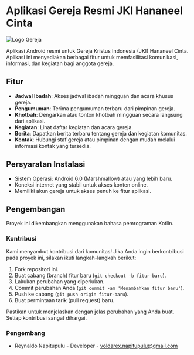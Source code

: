 # Aplikasi Gereja Resmi JKI Hananeel Cinta

![Logo Gereja](https://media.canva.com/1/image-resize/1/550_550_100_PNG_F/czM6Ly9tZWRpYS1wcml2YXRlLmNhbnZhLmNvbS9PUFBZQS9NQUZ6ZWJPUFBZQS8xL3AucG5n?osig=AAAAAAAAAAAAAAAAAAAAAC7FmVyilAnMedJIwwDRXzQ13QOQNDnNDGD9bbJWxDeR&exp=1710625331&x-canva-quality=thumbnail_large&csig=AAAAAAAAAAAAAAAAAAAAAHOt7fJ0COqPYnQ71idFwPVvqjSazw5qlL7Jxi63SujP)

Aplikasi Android resmi untuk Gereja Kristus Indonesia (JKI) Hananeel Cinta. Aplikasi ini menyediakan berbagai fitur untuk memfasilitasi komunikasi, informasi, dan kegiatan bagi anggota gereja.

## Fitur

- **Jadwal Ibadah**: Akses jadwal ibadah mingguan dan acara khusus gereja.
- **Pengumuman**: Terima pengumuman terbaru dari pimpinan gereja.
- **Khotbah**: Dengarkan atau tonton khotbah mingguan secara langsung dari aplikasi.
- **Kegiatan**: Lihat daftar kegiatan dan acara gereja.
- **Berita**: Dapatkan berita terbaru tentang gereja dan kegiatan komunitas.
- **Kontak**: Hubungi staf gereja atau pimpinan dengan mudah melalui informasi kontak yang tersedia.

## Persyaratan Instalasi

- Sistem Operasi: Android 6.0 (Marshmallow) atau yang lebih baru.
- Koneksi internet yang stabil untuk akses konten online.
- Memiliki akun gereja untuk akses penuh ke fitur aplikasi.

## Pengembangan

Proyek ini dikembangkan menggunakan bahasa pemrograman Kotlin.

### Kontribusi

Kami menyambut kontribusi dari komunitas! Jika Anda ingin berkontribusi pada proyek ini, silakan ikuti langkah-langkah berikut:

1. Fork repositori ini.
2. Buat cabang (branch) fitur baru (`git checkout -b fitur-baru`).
3. Lakukan perubahan yang diperlukan.
4. Commit perubahan Anda (`git commit -am 'Menambahkan fitur baru'`).
5. Push ke cabang (`git push origin fitur-baru`).
6. Buat permintaan tarik (pull request) baru.

Pastikan untuk menjelaskan dengan jelas perubahan yang Anda buat. Setiap kontribusi sangat dihargai.

### Pengembang

- Reynaldo Napitupulu - Developer - voldarex.napitupulu@gmail.com
